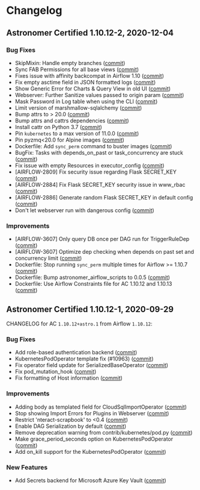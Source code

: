 # Changelog

Astronomer Certified 1.10.12-2, 2020-12-04
-----------------------------------------------

### Bug Fixes

- SkipMixin: Handle empty branches ([commit](https://github.com/astronomer/airflow/commit/64a37512e))
- Sync FAB Permissions for all base views ([commit](https://github.com/astronomer/airflow/commit/3db82c98f))
- Fixes issue with affinity backcompat in Airflow 1.10 ([commit](https://github.com/astronomer/airflow/commit/aa13576d0))
- Fix empty asctime field in JSON formatted logs ([commit](https://github.com/astronomer/airflow/commit/21a9bd07c))
- Show Generic Error for Charts & Query View in old UI ([commit](https://github.com/astronomer/airflow/commit/d737558eb))
- Webserver: Further Sanitize values passed to origin param ([commit](https://github.com/astronomer/airflow/commit/728dbddf5))
- Mask Password in Log table when using the CLI ([commit](https://github.com/astronomer/airflow/commit/f746e3c75))
- Limit version of marshmallow-sqlalchemy ([commit](https://github.com/astronomer/airflow/commit/97a39dd19))
- Bump attrs to > 20.0 ([commit](https://github.com/astronomer/airflow/commit/2379b6a23))
- Bump attrs and cattrs dependencies ([commit](https://github.com/astronomer/airflow/commit/dad229d71))
- Install cattr on Python 3.7 ([commit](https://github.com/astronomer/airflow/commit/dacc4ab8c))
- Pin `kubernetes` to a max version of 11.0.0 ([commit](https://github.com/astronomer/airflow/commit/d9a90c26c))
- Pin pyzmq<20.0 for Alpine images ([commit](https://github.com/astronomer/ap-airflow/commit/3059797))
- Dockerfile: Add `sync_perm` command to buster images ([commit](https://github.com/astronomer/ap-airflow/commit/5a28d3f))
- BugFix: Tasks with depends_on_past or task_concurrency are stuck ([commit](https://github.com/astronomer/airflow/commit/381a55009))
- Fix issue with empty Resources in executor_config ([commit](https://github.com/astronomer/airflow/commit/d5b89e88e))
- [AIRFLOW-2809] Fix security issue regarding Flask SECRET_KEY ([commit](https://github.com/astronomer/airflow/commit/91f64a3d1))
- [AIRFLOW-2884] Fix Flask SECRET_KEY security issue in www_rbac ([commit](https://github.com/astronomer/airflow/commit/f0b4547d5))
- [AIRFLOW-2886] Generate random Flask SECRET_KEY in default config ([commit](https://github.com/astronomer/airflow/commit/2efe39197))
- Don't let webserver run with dangerous config ([commit](https://github.com/astronomer/airflow/commit/075d4ddb0))

### Improvements

- [AIRFLOW-3607] Only query DB once per DAG run for TriggerRuleDep ([commit](https://github.com/astronomer/airflow/commit/7693514bb))
- [AIRFLOW-3607] Optimize dep checking when depends on past set and concurrency limit ([commit](https://github.com/astronomer/airflow/commit/63bb7f3ae))
- Dockerfile: Stop running `sync_perm` multiple times for Airflow >= 1.10.7 ([commit](https://github.com/astronomer/ap-airflow/commit/9c10dcf))
- Dockerfile: Bump astronomer_airflow_scripts to 0.0.5 ([commit](https://github.com/astronomer/ap-airflow/commit/42b4169))
- Dockerfile: Use Airflow Constraints file for AC 1.10.12 and 1.10.13 ([commit](https://github.com/astronomer/ap-airflow/commit/e968f12))

Astronomer Certified 1.10.12-1, 2020-09-29
-----------------------------------------------

CHANGELOG for AC `1.10.12+astro.1` from Airflow `1.10.12`:

### Bug Fixes

- Add role-based authentication backend ([commit](https://github.com/astronomer/airflow/commit/49d4840))
- KubernetesPodOperator template fix (#10963) ([commit](https://github.com/astronomer/airflow/commit/259f1b797))
- Fix operator field update for SerializedBaseOperator ([commit](https://github.com/astronomer/airflow/commit/cfc9732d7))
- Fix pod_mutation_hook ([commit](https://github.com/astronomer/airflow/commit/73b5fe1aa))
- Fix formatting of Host information ([commit](https://github.com/astronomer/airflow/commit/4d820744c))

### Improvements

- Adding body as templated field for CloudSqlImportOperator ([commit](https://github.com/astronomer/airflow/commit/18e3a3b))
- Stop showing Import Errors for Plugins in Webserver ([commit](https://github.com/astronomer/airflow/commit/ac17612))
- Restrict 'nteract-scrapbook' to <0.4 ([commit](https://github.com/astronomer/airflow/commit/b4312ef))
- Enable DAG Serialization by default ([commit](https://github.com/astronomer/airflow/commit/8da0ad8))
- Remove deprecation warning from contrib/kubernetes/pod.py ([commit](https://github.com/astronomer/airflow/commit/5721d39))
- Make grace_period_seconds option on KubernetesPodOperator ([commit](https://github.com/astronomer/airflow/commit/236b9b3b2))
- Add on_kill support for the KubernetesPodOperator ([commit](https://github.com/astronomer/airflow/commit/ce94497cc))

### New Features

- Add Secrets backend for Microsoft Azure Key Vault ([commit](https://github.com/astronomer/airflow/commit/908515f13))
